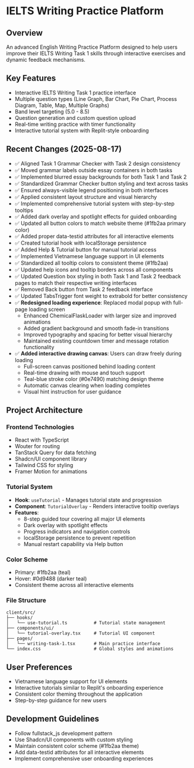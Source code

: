 # IELTS Writing Practice Platform

## Overview
An advanced English Writing Practice Platform designed to help users improve their IELTS Writing Task 1 skills through interactive exercises and dynamic feedback mechanisms.

## Key Features
- Interactive IELTS Writing Task 1 practice interface
- Multiple question types (Line Graph, Bar Chart, Pie Chart, Process Diagram, Table, Map, Multiple Graphs)
- Band level targeting (5.0 - 8.5)
- Question generation and custom question upload
- Real-time writing practice with timer functionality
- Interactive tutorial system with Replit-style onboarding

## Recent Changes (2025-08-17)
- ✅ Aligned Task 1 Grammar Checker with Task 2 design consistency
- ✅ Moved grammar labels outside essay containers in both tasks
- ✅ Implemented blurred essay backgrounds for both Task 1 and Task 2
- ✅ Standardized Grammar Checker button styling and text across tasks
- ✅ Ensured always-visible legend positioning in both interfaces
- ✅ Applied consistent layout structure and visual hierarchy
- ✅ Implemented comprehensive tutorial system with step-by-step tooltips
- ✅ Added dark overlay and spotlight effects for guided onboarding
- ✅ Updated all button colors to match website theme (#1fb2aa primary color)
- ✅ Added proper data-testid attributes for all interactive elements
- ✅ Created tutorial hook with localStorage persistence
- ✅ Added Help & Tutorial button for manual tutorial access
- ✅ Implemented Vietnamese language support in UI elements
- ✅ Standardized all tooltip colors to consistent theme (#1fb2aa)
- ✅ Updated help icons and tooltip borders across all components
- ✅ Updated Question box styling in both Task 1 and Task 2 feedback pages to match their respective writing interfaces
- ✅ Removed Back button from Task 2 feedback interface
- ✅ Updated TabsTrigger font weight to extrabold for better consistency
- ✅ **Redesigned loading experience**: Replaced modal popup with full-page loading screen
  - Enhanced ChemicalFlaskLoader with larger size and improved animations
  - Added gradient background and smooth fade-in transitions
  - Improved typography and spacing for better visual hierarchy
  - Maintained existing countdown timer and message rotation functionality
- ✅ **Added interactive drawing canvas**: Users can draw freely during loading
  - Full-screen canvas positioned behind loading content
  - Real-time drawing with mouse and touch support
  - Teal-blue stroke color (#0e7490) matching design theme
  - Automatic canvas clearing when loading completes
  - Visual hint instruction for user guidance

## Project Architecture

### Frontend Technologies
- React with TypeScript
- Wouter for routing
- TanStack Query for data fetching
- Shadcn/UI component library
- Tailwind CSS for styling
- Framer Motion for animations

### Tutorial System
- **Hook**: `useTutorial` - Manages tutorial state and progression
- **Component**: `TutorialOverlay` - Renders interactive tooltip overlays
- **Features**: 
  - 8-step guided tour covering all major UI elements
  - Dark overlay with spotlight effects
  - Progress indicators and navigation controls
  - localStorage persistence to prevent repetition
  - Manual restart capability via Help button

### Color Scheme
- Primary: #1fb2aa (teal)
- Hover: #0d9488 (darker teal)
- Consistent theme across all interactive elements

### File Structure
```
client/src/
├── hooks/
│   └── use-tutorial.ts          # Tutorial state management
├── components/ui/
│   └── tutorial-overlay.tsx     # Tutorial UI component
├── pages/
│   └── writing-task-1.tsx       # Main practice interface
└── index.css                    # Global styles and animations
```

## User Preferences
- Vietnamese language support for UI elements
- Interactive tutorials similar to Replit's onboarding experience
- Consistent color theming throughout the application
- Step-by-step guidance for new users

## Development Guidelines
- Follow fullstack_js development pattern
- Use Shadcn/UI components with custom styling
- Maintain consistent color scheme (#1fb2aa theme)
- Add data-testid attributes for all interactive elements
- Implement comprehensive user onboarding experiences